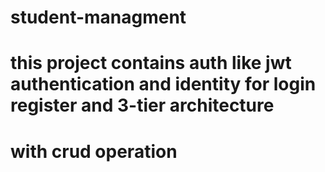 # student-managment
# this project contains auth like jwt authentication and identity for login register and 3-tier architecture 
# with crud operation
